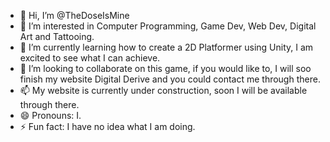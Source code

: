 - 👋 Hi, I’m @TheDoseIsMine
- 👀 I’m interested in Computer Programming, Game Dev, Web Dev, Digital Art and Tattooing.
- 🌱 I’m currently learning how to create a 2D Platformer using Unity, I am excited to see what I can achieve.
- 💞️ I’m looking to collaborate on this game, if you would like to, I will soo finish my website Digital Derive and you could contact me through there.
- 📫 My website is currently under construction, soon I will be available through there.
- 😄 Pronouns: I.
- ⚡ Fun fact: I have no idea what I am doing.

<!---
TheDoseIsMine/TheDoseIsMine is a ✨ special ✨ repository because its `README.md` (this file) appears on your GitHub profile.
You can click the Preview link to take a look at your changes.
--->
